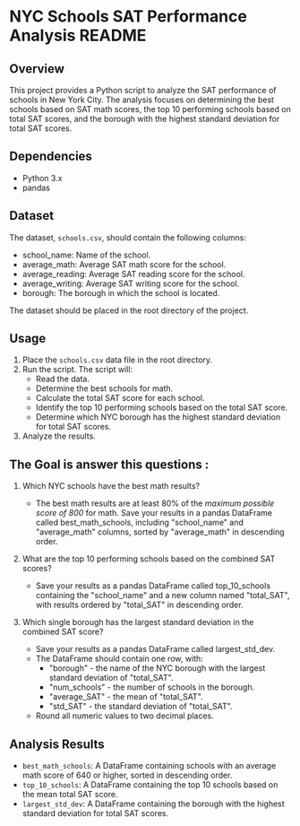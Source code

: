 # NYC Schools SAT Performance Analysis README

## Overview
This project provides a Python script to analyze the SAT performance of schools in New York City. The analysis focuses on determining the best schools based on SAT math scores, the top 10 performing schools based on total SAT scores, and the borough with the highest standard deviation for total SAT scores.

## Dependencies
- Python 3.x
- pandas

## Dataset
The dataset, `schools.csv`, should contain the following columns:
- school_name: Name of the school.
- average_math: Average SAT math score for the school.
- average_reading: Average SAT reading score for the school.
- average_writing: Average SAT writing score for the school.
- borough: The borough in which the school is located.

The dataset should be placed in the root directory of the project.

## Usage

1. Place the `schools.csv` data file in the root directory.
2. Run the script. The script will:
   - Read the data.
   - Determine the best schools for math.
   - Calculate the total SAT score for each school.
   - Identify the top 10 performing schools based on the total SAT score.
   - Determine which NYC borough has the highest standard deviation for total SAT scores.
3. Analyze the results.

## The Goal is answer this questions :
1. Which NYC schools have the best math results?
   - The best math results are at least 80% of the *maximum possible score of 800* for math. Save your results in a pandas DataFrame called best_math_schools, including "school_name" and "average_math" columns, sorted by "average_math" in descending order.

2. What are the top 10 performing schools based on the combined SAT scores?
   - Save your results as a pandas DataFrame called top_10_schools containing the "school_name" and a new column named "total_SAT", with results ordered by "total_SAT" in descending order.

3. Which single borough has the largest standard deviation in the combined SAT score?
   - Save your results as a pandas DataFrame called largest_std_dev.
   - The DataFrame should contain one row, with:
        - "borough" - the name of the NYC borough with the largest standard deviation of "total_SAT".
        - "num_schools" - the number of schools in the borough.
        - "average_SAT" - the mean of "total_SAT".
        - "std_SAT" - the standard deviation of "total_SAT".
   - Round all numeric values to two decimal places.

## Analysis Results

- `best_math_schools`: A DataFrame containing schools with an average math score of 640 or higher, sorted in descending order.
- `top_10_schools`: A DataFrame containing the top 10 schools based on the mean total SAT score.
- `largest_std_dev`: A DataFrame containing the borough with the highest standard deviation for total SAT scores.

